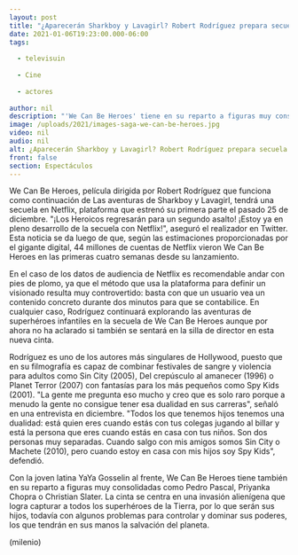 ```yaml
---
layout: post
title: "¿Aparecerán Sharkboy y Lavagirl? Robert Rodríguez prepara secuela de 'We Can Be Heroes' para Netflix"
date: 2021-01-06T19:23:00.000-06:00
tags:
  
  - televisuin
  
  - Cine
  
  - actores
  
author: nil
description: "'We Can Be Heroes' tiene en su reparto a figuras muy consolidadas como Pedro Pascal, Priyanka Chopra o Christian Slater. "
image: /uploads/2021/images-saga-we-can-be-heroes.jpg
video: nil
audio: nil
alt: ¿Aparecerán Sharkboy y Lavagirl? Robert Rodríguez prepara secuela de 'We Can Be Heroes' para Netflix
front: false
section: Espectáculos
---
```


We Can Be Heroes, película dirigida por Robert Rodríguez que funciona como continuación de Las aventuras de Sharkboy y Lavagirl, tendrá una secuela en Netflix, plataforma que estrenó su primera parte el pasado 25 de diciembre. "¡Los Heroicos regresarán para un segundo asalto! ¡Estoy ya en pleno desarrollo de la secuela con Netflix!", aseguró el realizador en Twitter. Esta noticia se da luego de que, según las estimaciones proporcionadas por el gigante digital, 44 millones de cuentas de Netflix vieron We Can Be Heroes en las primeras cuatro semanas desde su lanzamiento. 

En el caso de los datos de audiencia de Netflix es recomendable andar con pies de plomo, ya que el método que usa la plataforma para definir un visionado resulta muy controvertido: basta con que un usuario vea un contenido concreto durante dos minutos para que se contabilice. En cualquier caso, Rodríguez continuará explorando las aventuras de superhéroes infantiles en la secuela de We Can Be Heroes aunque por ahora no ha aclarado si también se sentará en la silla de director en esta nueva cinta. 

Rodríguez es uno de los autores más singulares de Hollywood, puesto que en su filmografía es capaz de combinar festivales de sangre y violencia para adultos como Sin City (2005), Del crepúsculo al amanecer (1996) o Planet Terror (2007) con fantasías para los más pequeños como Spy Kids (2001). "La gente me pregunta eso mucho y creo que es solo raro porque a menudo la gente no consigue tener esa dualidad en sus carreras", señaló en una entrevista en diciembre. "Todos los que tenemos hijos tenemos una dualidad: está quien eres cuando estás con tus colegas jugando al billar y está la persona que eres cuando estás en casa con tus niños. Son dos personas muy separadas. Cuando salgo con mis amigos somos Sin City o Machete (2010), pero cuando estoy en casa con mis hijos soy Spy Kids", defendió. 

Con la joven latina YaYa Gosselin al frente, We Can Be Heroes tiene también en su reparto a figuras muy consolidadas como Pedro Pascal, Priyanka Chopra o Christian Slater. La cinta se centra en una invasión alienígena que logra capturar a todos los superhéroes de la Tierra, por lo que serán sus hijos, todavía con algunos problemas para controlar y dominar sus poderes, los que tendrán en sus manos la salvación del planeta. 

(milenio)